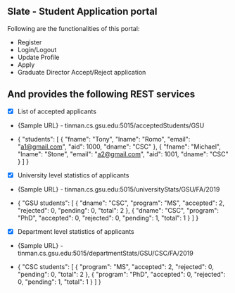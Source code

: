 ## Slate - Student Application portal

Following are the functionalities of this portal:

* Register
* Login/Logout
* Update Profile
* Apply
* Graduate Director Accept/Reject application

## And provides the following REST services

- [X] List of accepted applicants
* {Sample URL} - tinman.cs.gsu.edu:5015/acceptedStudents/GSU
- { "students": [ { "fname": "Tony", "lname": "Romo", "email": "a1@gmail.com", "aid": 1000, "dname": "CSC" }, { "fname": "Michael", "lname": "Stone", "email": "a2@gmail.com", "aid": 1001, "dname": "CSC" } ] }
- [X] University level statistics of applicants
* {Sample URL} - tinman.cs.gsu.edu:5015/universityStats/GSU/FA/2019
- { "GSU students": [ { "dname": "CSC", "program": "MS", "accepted": 2, "rejected": 0, "pending": 0, "total": 2 }, { "dname": "CSC", "program": "PhD", "accepted": 0, "rejected": 0, "pending": 1, "total": 1 } ] }
- [X] Department level statistics of applicants
* {Sample URL} - tinman.cs.gsu.edu:5015/departmentStats/GSU/CSC/FA/2019
- { "CSC students": [ { "program": "MS", "accepted": 2, "rejected": 0, "pending": 0, "total": 2 }, { "program": "PhD", "accepted": 0, "rejected": 0, "pending": 1, "total": 1 } ] }

